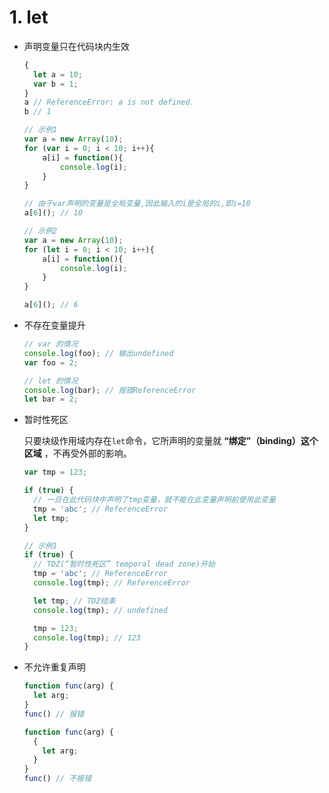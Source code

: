# 1. let

  * 声明变量只在代码块内生效
    ```js
    {
      let a = 10;
      var b = 1;
    }
    a // ReferenceError: a is not defined.
    b // 1

    // 示例1
    var a = new Array(10);
    for (var i = 0; i < 10; i++){
    	a[i] = function(){
    		console.log(i);
    	}
    }

    // 由于var声明的变量是全局变量,因此输入的i是全局的i,即i=10
    a[6](); // 10

    // 示例2
    var a = new Array(10);
    for (let i = 0; i < 10; i++){
    	a[i] = function(){
    		console.log(i);
    	}
    }

    a[6](); // 6
    ```

  * 不存在变量提升
    ```js
    // var 的情况
    console.log(foo); // 输出undefined
    var foo = 2;

    // let 的情况
    console.log(bar); // 报错ReferenceError
    let bar = 2;
    ```

  * 暂时性死区

    只要块级作用域内存在`let`命令，它所声明的变量就 **“绑定”（binding）这个区域** ，不再受外部的影响。
    ```js
    var tmp = 123;

    if (true) {
      // 一旦在此代码块中声明了tmp变量，就不能在此变量声明前使用此变量
      tmp = 'abc'; // ReferenceError
      let tmp;
    }

    // 示例1
    if (true) {
      // TDZ(“暂时性死区” temporal dead zone)开始
      tmp = 'abc'; // ReferenceError
      console.log(tmp); // ReferenceError

      let tmp; // TDZ结束
      console.log(tmp); // undefined

      tmp = 123;
      console.log(tmp); // 123
    }
    ```

  * 不允许重复声明
    ```js
    function func(arg) {
      let arg;
    }
    func() // 报错

    function func(arg) {
      {
        let arg;
      }
    }
    func() // 不报错
    ```

